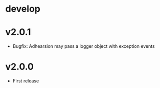 # develop

# v2.0.1
  * Bugfix: Adhearsion may pass a logger object with exception events

# v2.0.0
  * First release

